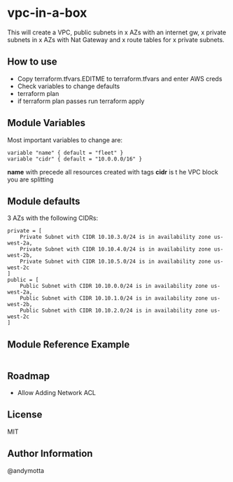 vpc-in-a-box
=========

This will create a VPC, public subnets in x AZs with an internet gw, x private subnets in x AZs with Nat Gateway and x route tables for x private subnets.


How to use
------------

* Copy terraform.tfvars.EDITME to terraform.tfvars and enter AWS creds
* Check variables to change defaults
* terraform plan
* if terraform plan passes run terraform apply


Module Variables
--------------

Most important variables to change are:
```
variable "name" { default = "fleet" }
variable "cidr" { default = "10.0.0.0/16" }
```
**name** with precede all resources created with tags
**cidr** is t he VPC block you are splitting

Module defaults
--------------

3 AZs with the following CIDRs:
```
private = [
    Private Subnet with CIDR 10.10.3.0/24 is in availability zone us-west-2a,
    Private Subnet with CIDR 10.10.4.0/24 is in availability zone us-west-2b,
    Private Subnet with CIDR 10.10.5.0/24 is in availability zone us-west-2c
]
public = [
    Public Subnet with CIDR 10.10.0.0/24 is in availability zone us-west-2a,
    Public Subnet with CIDR 10.10.1.0/24 is in availability zone us-west-2b,
    Public Subnet with CIDR 10.10.2.0/24 is in availability zone us-west-2c
]
```

Module Reference Example
----------------

```
```

Roadmap
----------------
- Allow Adding Network ACL

License
-------

MIT

Author Information
------------------

@andymotta
